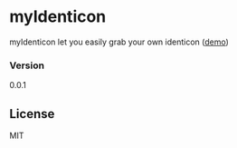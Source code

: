 # myIdenticon
myIdenticon let you easily grab your own identicon ([demo])


### Version
0.0.1

License
----
MIT

[demo]:http://myidenticon.appspot.com/index.html
